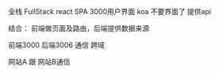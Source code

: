 全栈  FullStack
react SPA 3000用户界面
koa 不要界面了 提供api

结合： 前端做页面及路由，后端提供数据来源

前端3000 后端3006 通信 跨域

网站A 跟 网站B通信
